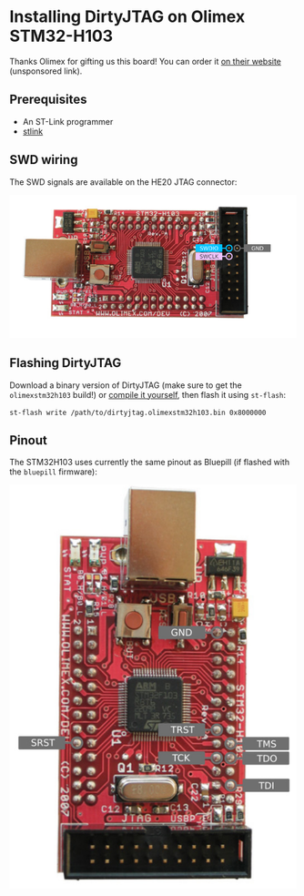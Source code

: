 # Installing DirtyJTAG on Olimex STM32-H103

Thanks Olimex for gifting us this board! You can order it [on their website](https://www.olimex.com/Products/ARM/ST/STM32-H103/) (unsponsored link).

## Prerequisites

 * An ST-Link programmer
 * [stlink](https://github.com/texane/stlink)

## SWD wiring

The SWD signals are available on the HE20 JTAG connector:

![SWD pinout on the JTAG connector of STM32H103](img/stm32h103-swd-pinout.jpg)

## Flashing DirtyJTAG

Download a binary version of DirtyJTAG (make sure to get the `olimexstm32h103` build!) or [compile it yourself](building-dirtyjtag.md), then flash it using `st-flash`:

```
st-flash write /path/to/dirtyjtag.olimexstm32h103.bin 0x8000000
```

## Pinout

The STM32H103 uses currently the same pinout as Bluepill (if flashed with the `bluepill` firmware):

![JTAG pinout of STM32H103](img/stm32h103-pinout.jpg)
